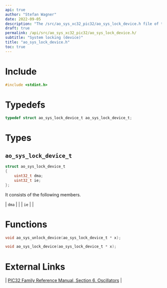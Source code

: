 ```yaml
---
api: true
author: "Stefan Wagner"
date: 2022-09-05
description: "The /src/ao_sys_xc32_pic32/ao_sys_lock_device.h file of the ao real-time operating system."
draft: true
permalink: /api/src/ao_sys_xc32_pic32/ao_sys_lock_device.h/
subtitle: "System locking (device)"
title: "ao_sys_lock_device.h"
toc: true
---
```


# Include

```c
#include <stdint.h>
```

# Typedefs

```c
typedef struct ao_sys_lock_device_t ao_sys_lock_device_t;
```

# Types

## `ao_sys_lock_device_t`

```c
struct ao_sys_lock_device_t
{
    uint32_t dma;
    uint32_t ie;
};
```

It consists of the following members.

| `dma` | |
| `ie` | |

# Functions

```c
void ao_sys_unlock_device(ao_sys_lock_device_t * x);
```

```c
void ao_sys_lock_device(ao_sys_lock_device_t * x);
```

# External Links

| [PIC32 Family Reference Manual, Section 6, Oscillators](https://microchip.com/DS61112) |
